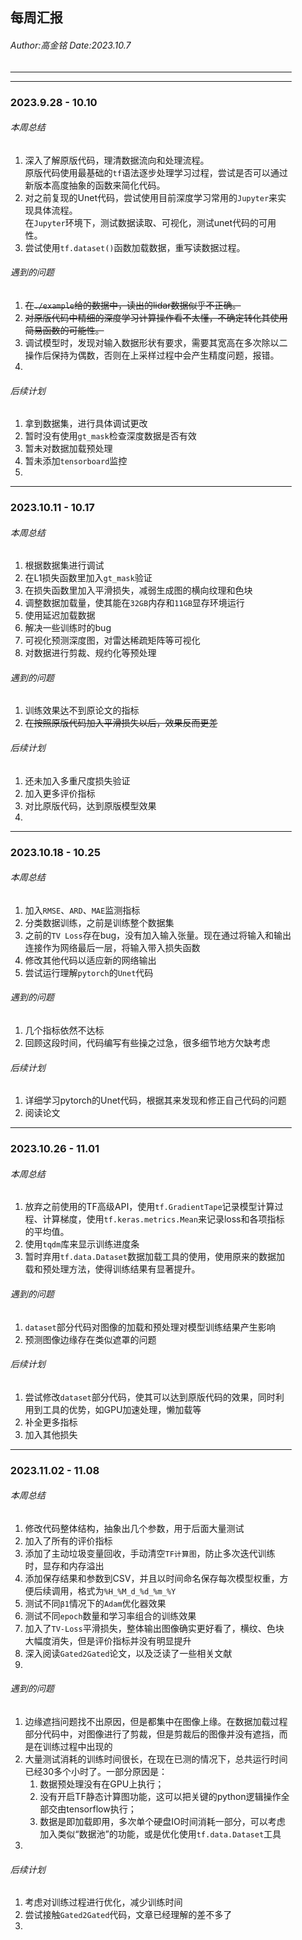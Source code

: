 <style type="text/css" rel="stylesheet">
div {
  max-width: 450px;
  margin: 0 auto;
}
</style>
<div>

## 每周汇报
###### *Author:高金铭 Date:2023.10.7*
***
***
### **2023**.9.28 - 10.10
###### 本周总结
1. 深入了解原版代码，理清数据流向和处理流程。   
原版代码使用最基础的`tf`语法逐步处理学习过程，尝试是否可以通过新版本高度抽象的函数来简化代码。
2. 对之前复现的Unet代码，尝试使用目前深度学习常用的`Jupyter`来实现具体流程。   
在`Jupyter`环境下，测试数据读取、可视化，测试unet代码的可用性。
3. 尝试使用`tf.dataset()`函数加载数据，重写读数据过程。

###### 遇到的问题
1. ~~在`./example`给的数据中，读出的lidar数据似乎不正确。~~   
2. ~~对原版代码中精细的深度学习计算操作看不太懂，不确定转化其使用简易函数的可能性。~~
3. 调试模型时，发现对输入数据形状有要求，需要其宽高在多次除以二操作后保持为偶数，否则在上采样过程中会产生精度问题，报错。
4. 


###### 后续计划
1. 拿到数据集，进行具体调试更改
2. 暂时没有使用`gt_mask`检查深度数据是否有效
3. 暂未对数据加载预处理
4. 暂未添加`tensorboard`监控
5. 
***
### **2023**.10.11 - 10.17
###### 本周总结
1. 根据数据集进行调试
2. 在L1损失函数里加入`gt_mask`验证
3. 在损失函数里加入平滑损失，减弱生成图的横向纹理和色块
4. 调整数据加载量，使其能在`32GB`内存和`11GB`显存环境运行
5. 使用延迟加载数据
6. 解决一些训练时的bug
7. 可视化预测深度图，对雷达稀疏矩阵等可视化
8. 对数据进行剪裁、规约化等预处理

###### 遇到的问题
1. 训练效果达不到原论文的指标
2. ~~在按照原版代码加入平滑损失以后，效果反而更差~~

###### 后续计划
1. 还未加入多重尺度损失验证
2. 加入更多评价指标
3. 对比原版代码，达到原版模型效果
4. 
***
### **2023**.10.18 - 10.25
###### 本周总结
1. 加入`RMSE`、`ARD`、`MAE`监测指标
2. 分类数据训练，之前是训练整个数据集
3. 之前的`TV Loss`存在bug，没有加入输入张量。现在通过将输入和输出连接作为网络最后一层，将输入带入损失函数
4. 修改其他代码以适应新的网络输出
5. 尝试运行理解`pytorch`的`Unet`代码

###### 遇到的问题
1. 几个指标依然不达标
2. 回顾这段时间，代码编写有些操之过急，很多细节地方欠缺考虑

###### 后续计划
1. 详细学习pytorch的Unet代码，根据其来发现和修正自己代码的问题
2. 阅读论文

***
### **2023**.10.26 - 11.01
###### 本周总结
1. 放弃之前使用的TF高级API，使用`tf.GradientTape`记录模型计算过程、计算梯度，使用`tf.keras.metrics.Mean`来记录loss和各项指标的平均值。
2. 使用`tqdm`库来显示训练进度条
3. 暂时弃用`tf.data.Dataset`数据加载工具的使用，使用原来的数据加载和预处理方法，使得训练结果有显著提升。

###### 遇到的问题
1. `dataset`部分代码对图像的加载和预处理对模型训练结果产生影响
2. 预测图像边缘存在类似遮罩的问题

###### 后续计划
1. 尝试修改`dataset`部分代码，使其可以达到原版代码的效果，同时利用到工具的优势，如GPU加速处理，懒加载等
2. 补全更多指标
3. 加入其他损失


***
### **2023**.11.02 - 11.08
###### 本周总结
1. 修改代码整体结构，抽象出几个参数，用于后面大量测试
2. 加入了所有的评价指标
3. 添加了主动垃圾变量回收，手动清空`TF计算图`，防止多次迭代训练时，显存和内存溢出
4. 添加保存结果和参数到CSV，并且以时间命名保存每次模型权重，方便后续调用，格式为`%H_%M_d_%d_%m_%Y`
5. 测试不同`β1`情况下的`Adam`优化器效果
6. 测试不同`epoch`数量和学习率组合的训练效果
7. 加入了`TV-Loss`平滑损失，整体输出图像确实更好看了，横纹、色块大幅度消失，但是评价指标并没有明显提升
8. 深入阅读`Gated2Gated`论文，以及泛读了一些相关文献
9. 

###### 遇到的问题
1. 边缘遮挡问题找不出原因，但是都集中在图像上缘。在数据加载过程部分代码中，对图像进行了剪裁，但是剪裁后的图像并没有遮挡，而是在训练过程中出现的
2. 大量测试消耗的训练时间很长，在现在已测的情况下，总共运行时间已经30多个小时了。一部分原因是：   
   1. 数据预处理没有在GPU上执行；
   2. 没有开启TF静态计算图功能，这可以把关键的python逻辑操作全部交由tensorflow执行；
   3. 数据是即加载即用，多次单个硬盘IO时间消耗一部分，可以考虑加入类似“数据池”的功能，或是优化使用`tf.data.Dataset`工具
3. 

###### 后续计划
1. 考虑对训练过程进行优化，减少训练时间
2. 尝试接触`Gated2Gated`代码，文章已经理解的差不多了
3. 
</div>



